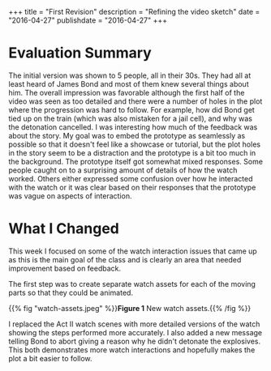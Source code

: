 +++
title = "First Revision"
description = "Refining the video sketch"
date = "2016-04-27"
publishdate = "2016-04-27"
+++

# Evaluation Summary

The initial version was shown to 5 people, all in their 30s. They had all at
least heard of James Bond and most of them knew several things about him. The
overall impression was favorable although the first half of the video was seen
as too detailed and there were a number of holes in the plot where the
progression was hard to follow. For example, how did Bond get tied up on the
train (which was also mistaken for a jail cell), and why was the detonation
cancelled. I was interesting how much of the feedback was about the story. My
goal was to embed the prototype as seamlessly as possible so that it doesn't
feel like a showcase or tutorial, but the plot holes in the story seem to be a
distraction and the prototype is a bit too much in the background. The
prototype itself got somewhat mixed responses. Some people caught on to a
surprising amount of details of how the watch worked. Others either expressed
some confusion over how he interacted with the watch or it was clear based on
their responses that the prototype was vague on aspects of interaction.

# What I Changed

This week I focused on some of the watch interaction issues that came up as
this is the main goal of the class and is clearly an area that needed
improvement based on feedback.

The first step was to create separate watch assets for each of the moving parts
so that they could be animated.

{{% fig "watch-assets.jpeg" %}}**Figure 1** New watch assets.{{% /fig %}}

I replaced the Act II watch scenes with more detailed versions of the watch
showing the steps performed more accurately. I also added a new message telling
Bond to abort giving a reason why he didn't detonate the explosives. This both
demonstrates more watch interactions and hopefully makes the plot a bit easier
to follow.


